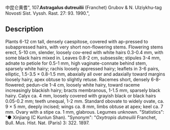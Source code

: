 中昆仑黄耆",
107.**Astragalus dutreuilii** (Franchet) Grubov & N. Ulziykhu-tag Novosti Sist. Vyssh. Rast. 27: 93. 1990.",

## Description
Plants 6-12 cm tall, densely caespitose, covered with ap-pressed to subappressed hairs, with very short non-flowering stems. Flowering stems erect, 5-10 cm, slender, loosely cov-ered with white hairs 0.3-0.4 mm, with some black hairs mixed in. Leaves 0.8-2 cm, subsessile; stipules 3-4 mm, adnate to petiole for 0.5-1 mm, high vaginate-connate behind stem, sparsely white hairy; rachis loosely appressed hairy; leaflets in 3-6 pairs, elliptic, 1.5-3.5 × 0.8-1.5 mm, abaxially all over and adaxially toward margins loosely hairy, apex obtuse to slightly retuse. Racemes short, densely 6-8-flowered; pedun-cle 1-4 cm, loosely white hairy, toward raceme increasingly blackish hairy; bracts membranous, 1-1.5 mm, sparsely black hairy. Calyx ca. 4 mm, loosely covered with grayish black or black hairs 0.05-0.2 mm; teeth unequal, 1-2 mm. Standard obovate to widely ovate, ca. 9 × 5 mm, deeply incised; wings ca. 8 mm, limbs obtuse at apex; keel ca. 7 mm. Ovary with a stipe ca. 1 mm, glabrous. Legumes unknown.
  "Statistics": "● Xinjiang (C Kunlun Shan).
  "Synonym": "*Oxytropis dutreuilii* Franchet, Bull. Mus. Hist. Nat. (Paris) 3: 322. 1897.
